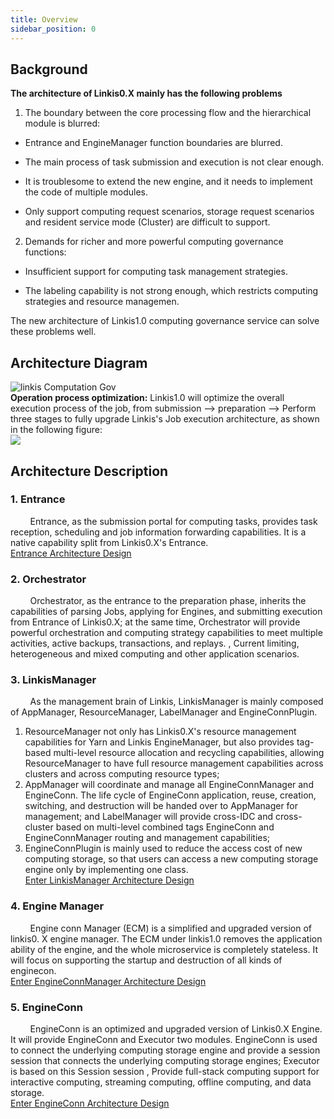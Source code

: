 ```yaml
---
title: Overview
sidebar_position: 0
---
```


## Background
**The architecture of Linkis0.X mainly has the following problems**  
1. The boundary between the core processing flow and the hierarchical module is blurred:  
- Entrance and EngineManager function boundaries are blurred.

- The main process of task submission and execution is not clear enough.

- It is troublesome to extend the new engine, and it needs to implement the code of multiple modules.

- Only support computing request scenarios, storage request scenarios and resident service mode (Cluster) are difficult to support.  
2. Demands for richer and more powerful computing governance functions:  
- Insufficient support for computing task management strategies.

- The labeling capability is not strong enough, which restricts computing strategies and resource managemen.  

The new architecture of Linkis1.0 computing governance service can solve these problems well.  
## Architecture Diagram  
![linkis Computation Gov](/Images/Linkis_1.0_architecture.png)  
**Operation process optimization:** Linkis1.0 will optimize the overall execution process of the job, from submission —\> preparation —\>
Perform three stages to fully upgrade Linkis's Job execution architecture, as shown in the following figure:  
![](/Images/Architecture/linkis-computation-gov-02.png)  
## Architecture Description
### 1. Entrance
&nbsp;&nbsp;&nbsp;&nbsp;&nbsp;&nbsp;&nbsp;&nbsp;Entrance, as the submission portal for computing tasks, provides task reception, scheduling and job information forwarding capabilities. It is a native capability split from Linkis0.X's Entrance.  
[Entrance Architecture Design](entrance.md)  
### 2. Orchestrator
&nbsp;&nbsp;&nbsp;&nbsp;&nbsp;&nbsp;&nbsp;&nbsp;Orchestrator, as the entrance to the preparation phase, inherits the capabilities of parsing Jobs, applying for Engines, and submitting execution from Entrance of Linkis0.X; at the same time, Orchestrator will provide powerful orchestration and computing strategy capabilities to meet multiple activities, active backups, transactions, and replays. , Current limiting, heterogeneous and mixed computing and other application scenarios.  

<!--
#todo  Orchestrator documentation is not ready yet 
[Enter Orchestrator Architecture Design]() 
-->
 
### 3. LinkisManager
&nbsp;&nbsp;&nbsp;&nbsp;&nbsp;&nbsp;&nbsp;&nbsp;As the management brain of Linkis, LinkisManager is mainly composed of AppManager, ResourceManager, LabelManager and EngineConnPlugin.  
1. ResourceManager not only has Linkis0.X's resource management capabilities for Yarn and Linkis EngineManager, but also provides tag-based multi-level resource allocation and recycling capabilities, allowing ResourceManager to have full resource management capabilities across clusters and across computing resource types;
2. AppManager will coordinate and manage all EngineConnManager and EngineConn. The life cycle of EngineConn application, reuse, creation, switching, and destruction will be handed over to AppManager for management; and LabelManager will provide cross-IDC and cross-cluster based on multi-level combined tags EngineConn and EngineConnManager routing and management capabilities;
3. EngineConnPlugin is mainly used to reduce the access cost of new computing storage, so that users can access a new computing storage engine only by implementing one class.  
 [Enter LinkisManager Architecture Design](linkis_manager/overview.md)  
### 4. Engine Manager
&nbsp;&nbsp;&nbsp;&nbsp;&nbsp;&nbsp;&nbsp;&nbsp;Engine conn Manager (ECM) is a simplified and upgraded version of linkis0. X engine manager. The ECM under linkis1.0 removes the application ability of the engine, and the whole microservice is completely stateless. It will focus on supporting the startup and destruction of all kinds of enginecon.  
[Enter EngineConnManager Architecture Design](engine/engine_conn_manager.md)  
 ### 5. EngineConn
 &nbsp;&nbsp;&nbsp;&nbsp;&nbsp;&nbsp;&nbsp;&nbsp;EngineConn is an optimized and upgraded version of Linkis0.X Engine. It will provide EngineConn and Executor two modules. EngineConn is used to connect the underlying computing storage engine and provide a session session that connects the underlying computing storage engines; Executor is based on this Session session , Provide full-stack computing support for interactive computing, streaming computing, offline computing, and data storage.  
 [Enter EngineConn Architecture Design](engine/engine_conn.md)
